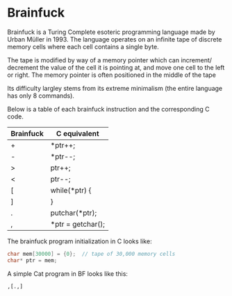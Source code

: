 # Brainfuck

Brainfuck is a Turing Complete esoteric programming language made by Urban Müller in 1993. The language operates on an infinite tape of discrete memory cells where each cell contains a single byte. 

The tape is modified by way of a memory pointer which can increment/ decrement the value of the cell it is pointing at, and move one cell to the left or right. The memory pointer is often positioned in the middle of the tape 

Its difficulty largley stems from its extreme minimalism (the entire language has only 8 commands). 

Below is a table of each brainfuck instruction and the corresponding C code.

| Brainfuck | C equivalent      |
|-----------|-------------------|
|   +       |     *ptr++;       |
|   -       |     *ptr--;       |
|   >       |      ptr++;       |
|   <       |      ptr--;       |
|   [       |while(*ptr) {      |
|   ]       |            }      |
|   .       |putchar(*ptr);     |
|   ,       |*ptr = getchar();  |

The brainfuck program initialization in C looks like:

```c
char mem[30000] = {0};  // tape of 30,000 memory cells 
char* ptr = mem;        
```

A simple Cat program in BF looks like this:

```bf
,[.,]
```
